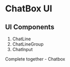 # ChatBox UI

## UI Components

1. ChatLine
2. ChatLineGroup
3. ChatInput

Complete together - Chatbox
